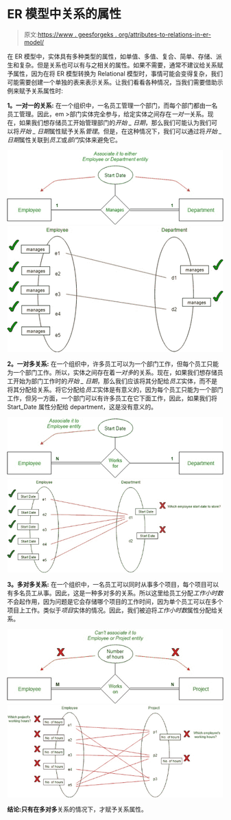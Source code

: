 # ER 模型中关系的属性

> 原文:[https://www . geesforgeks . org/attributes-to-relations-in-er-model/](https://www.geeksforgeeks.org/attributes-to-relationships-in-er-model/)

在 ER 模型中，实体具有多种类型的属性，如单值、多值、复合、简单、存储、派生和复杂。但是关系也可以有与之相关的属性。如果不需要，通常不建议给关系赋予属性，因为在将 ER 模型转换为 Relational 模型时，事情可能会变得复杂，我们可能需要创建一个单独的表来表示关系。让我们看看各种情况，当我们需要借助示例来赋予关系属性时:

**1。一对一的关系:**
在一个组织中，一名员工管理一个部门，而每个部门都由一名员工管理。因此，em >部门实体完全参与，给定实体之间存在*一对一*关系。现在，如果我们想存储员工开始管理部门的*开始 _ 日期*，那么我们可能认为我们可以将*开始 _ 日期*属性赋予关系*管理*。但是，在这种情况下，我们可以通过将*开始 _ 日期*属性关联到*员工*或*部门*实体来避免它。

![](img/5b31e2e788910d454df661a33bcd8571.png)
![](img/70ea036f1cdc68d9455e74ddac7c4165.png)

**2。一对多关系:**
在一个组织中，许多员工可以为一个部门工作，但每个员工只能为一个部门工作。所以，实体之间存在着*一对多*的关系。现在，如果我们想存储员工开始为部门工作时的*开始 _ 日期*，那么我们应该将其分配给*员工*实体，而不是将其分配给关系。将它分配给*员工*实体是有意义的，因为每个员工只能为一个部门工作，但另一方面，一个部门可以有许多员工在它下面工作，因此，如果我们将 Start_Date 属性分配给 department，这是没有意义的。

![](img/9a460eb6c0b000c81d4d72e53c184c0a.png)
![](img/b86b77d0f7b5e91d5b9247dd27545d6e.png)

**3。多对多关系:**
在一个组织中，一名员工可以同时从事多个项目，每个项目可以有多名员工从事。因此，这是一种多对多的关系。所以这里给员工分配*工作小时数*不会起作用，因为问题是它会存储哪个项目的工作时间，因为单个员工可以在多个项目上工作。类似于*项目*实体的情况。因此，我们被迫将*工作小时数*属性分配给关系。

![](img/5e5918caf0ad61b846e8f2f3dbcc6e9b.png)
![](img/7d4a9f4270b54f6b4566f842554b20af.png)

**结论:**只有在**多对多**关系的情况下，才赋予关系属性。